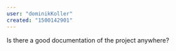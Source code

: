```yaml
---
user: "dominikKoller"
created: "1500142901"
---
```


Is there a good documentation of the project anywhere?
